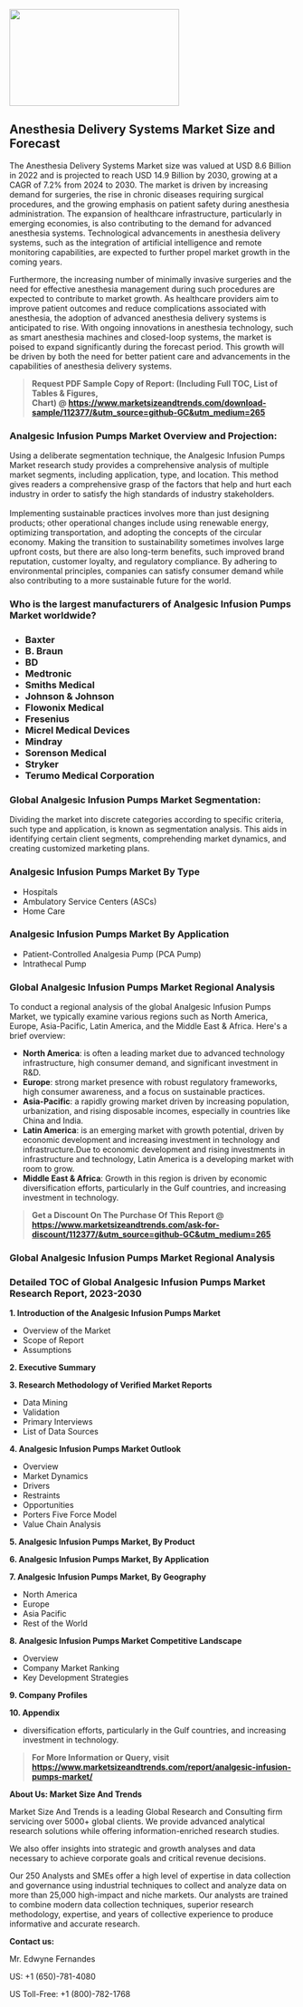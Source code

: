 <p><img class="alignnone size-medium wp-image-20088" src="https://ffe5etoiles.com/wp-content/uploads/2024/12/MST1-300x171.png" alt="" width="300" height="171" /></p><h2>Anesthesia Delivery Systems Market Size and Forecast</h2><p>The Anesthesia Delivery Systems Market size was valued at USD 8.6 Billion in 2022 and is projected to reach USD 14.9 Billion by 2030, growing at a CAGR of 7.2% from 2024 to 2030. The market is driven by increasing demand for surgeries, the rise in chronic diseases requiring surgical procedures, and the growing emphasis on patient safety during anesthesia administration. The expansion of healthcare infrastructure, particularly in emerging economies, is also contributing to the demand for advanced anesthesia systems. Technological advancements in anesthesia delivery systems, such as the integration of artificial intelligence and remote monitoring capabilities, are expected to further propel market growth in the coming years.</p><p>Furthermore, the increasing number of minimally invasive surgeries and the need for effective anesthesia management during such procedures are expected to contribute to market growth. As healthcare providers aim to improve patient outcomes and reduce complications associated with anesthesia, the adoption of advanced anesthesia delivery systems is anticipated to rise. With ongoing innovations in anesthesia technology, such as smart anesthesia machines and closed-loop systems, the market is poised to expand significantly during the forecast period. This growth will be driven by both the need for better patient care and advancements in the capabilities of anesthesia delivery systems.</p></p><blockquote id="" class=""><strong>Request PDF Sample Copy of Report: (Including Full TOC, List of Tables &amp; Figures, Chart)&nbsp;@&nbsp;<strong><a href="https://www.marketsizeandtrends.com/download-sample/112377/&utm_source=github-GC&utm_medium=265" target="_blank">https://www.marketsizeandtrends.com/download-sample/112377/&utm_source=github-GC&utm_medium=265</a></strong></strong></blockquote><h3 id="" class="">Analgesic Infusion Pumps Market&nbsp;Overview and Projection:</h3><p id="" class="">Using a deliberate segmentation technique, the Analgesic Infusion Pumps Market research study provides a comprehensive analysis of multiple market segments, including application, type, and location. This method gives readers a comprehensive grasp of the factors that help and hurt each industry in order to satisfy the high standards of industry stakeholders. <br /> <br />Implementing sustainable practices involves more than just designing products; other operational changes include using renewable energy, optimizing transportation, and adopting the concepts of the circular economy. Making the transition to sustainability sometimes involves large upfront costs, but there are also long-term benefits, such improved brand reputation, customer loyalty, and regulatory compliance. By adhering to environmental principles, companies can satisfy consumer demand while also contributing to a more sustainable future for the world.</p><h3 id="" class="">Who is the largest manufacturers of&nbsp;Analgesic Infusion Pumps Market worldwide?</h3><h3 class=""><p><ul><li>Baxter </li><li> B. Braun </li><li> BD </li><li> Medtronic </li><li> Smiths Medical </li><li> Johnson & Johnson </li><li> Flowonix Medical </li><li> Fresenius </li><li> Micrel Medical Devices </li><li> Mindray </li><li> Sorenson Medical </li><li> Stryker </li><li> Terumo Medical Corporation</li></ul></p></h3><h3 id="" class="">Global&nbsp;Analgesic Infusion Pumps Market Segmentation:</h3><p id="" class="">Dividing the market into discrete categories according to specific criteria, such type and application, is known as segmentation analysis. This aids in identifying certain client segments, comprehending market dynamics, and creating customized marketing plans.</p><h3 id="" class="">Analgesic Infusion Pumps Market&nbsp;By Type</h3><p><p><ul><li>Hospitals </li><li> Ambulatory Service Centers (ASCs) </li><li> Home Care</p></li></ul></p></p><h3 id="" class="">Analgesic Infusion Pumps Market&nbsp;By Application</h3><p class=""><p><ul><li>Patient-Controlled Analgesia Pump (PCA Pump) </li><li> Intrathecal Pump</li></ul></p></p><h3 id="" class="">Global Analgesic Infusion Pumps Market Regional Analysis</h3><p id="" class="">To conduct a regional analysis of the global Analgesic Infusion Pumps Market, we typically examine various regions such as North America, Europe, Asia-Pacific, Latin America, and the Middle East &amp; Africa. Here's a brief overview:</p><ul><li><strong>North America</strong>: is often a leading market due to advanced technology infrastructure, high consumer demand, and significant investment in R&amp;D.</li><li><strong>Europe</strong>: strong market presence with robust regulatory frameworks, high consumer awareness, and a focus on sustainable practices.</li><li><strong>Asia-Pacific</strong>: a rapidly growing market driven by increasing population, urbanization, and rising disposable incomes, especially in countries like China and India.</li><li><strong>Latin America</strong>: is an emerging market with growth potential, driven by economic development and increasing investment in technology and infrastructure.Due to economic development and rising investments in infrastructure and technology, Latin America is a developing market with room to grow.</li><li><strong>Middle East &amp; Africa</strong>: Growth in this region is driven by economic diversification efforts, particularly in the Gulf countries, and increasing investment in technology.</li></ul><blockquote id="" class=""><strong>Get a Discount On The Purchase Of This Report @ <strong><a href="https://www.marketsizeandtrends.com/ask-for-discount/112377/&utm_source=github-GC&utm_medium=265" target="_blank">https://www.marketsizeandtrends.com/ask-for-discount/112377/&utm_source=github-GC&utm_medium=265</a></strong></strong></blockquote><h3 id="" class="">Global Analgesic Infusion Pumps Market Regional Analysis</h3><h3 id="" class="">Detailed TOC of Global Analgesic Infusion Pumps Market Research Report, 2023-2030</h3><p id="" class=""><strong>1. Introduction of the Analgesic Infusion Pumps Market</strong></p><ul><li>Overview of the Market</li><li>Scope of Report</li><li>Assumptions</li></ul><p id="" class=""><strong>2. Executive Summary</strong></p><p id="" class=""><strong>3. Research Methodology of Verified Market Reports</strong></p><ul><li>Data Mining</li><li>Validation</li><li>Primary Interviews</li><li>List of Data Sources</li></ul><p id="" class=""><strong>4. Analgesic Infusion Pumps Market Outlook</strong></p><ul><li>Overview</li><li>Market Dynamics</li><li>Drivers</li><li>Restraints</li><li>Opportunities</li><li>Porters Five Force Model</li><li>Value Chain Analysis</li></ul><p id="" class=""><strong>5. Analgesic Infusion Pumps Market, By Product</strong></p><p id="" class=""><strong>6. Analgesic Infusion Pumps Market, By Application</strong></p><p id="" class=""><strong>7. Analgesic Infusion Pumps Market, By Geography</strong></p><ul><li>North America</li><li>Europe</li><li>Asia Pacific</li><li>Rest of the World</li></ul><p id="" class=""><strong>8. Analgesic Infusion Pumps Market Competitive Landscape</strong></p><ul><li>Overview</li><li>Company Market Ranking</li><li>Key Development Strategies</li></ul><p id="" class=""><strong>9. Company Profiles</strong></p><p id="" class=""><strong>10. Appendix</strong></p><ul><li>diversification efforts, particularly in the Gulf countries, and increasing investment in technology.</li></ul><blockquote id="" class=""><strong>For More Information or Query, visit <strong><strong><a href="https://www.marketsizeandtrends.com/report/analgesic-infusion-pumps-market/" target="_blank">https://www.marketsizeandtrends.com/report/analgesic-infusion-pumps-market/</a></strong></strong></strong></blockquote><p id="" class=""><strong>About Us: Market Size And Trends</strong></p><p id="" class="">Market Size And Trends is a leading Global Research and Consulting firm servicing over 5000+ global clients. We provide advanced analytical research solutions while offering information-enriched research studies.</p><p id="" class="">We also offer insights into strategic and growth analyses and data necessary to achieve corporate goals and critical revenue decisions.</p><p id="" class="">Our 250 Analysts and SMEs offer a high level of expertise in data collection and governance using industrial techniques to collect and analyze data on more than 25,000 high-impact and niche markets. Our analysts are trained to combine modern data collection techniques, superior research methodology, expertise, and years of collective experience to produce informative and accurate research.</p><p id="" class=""><strong>Contact us:</strong></p><p id="" class="">Mr. Edwyne Fernandes</p><p id="" class="">US: +1 (650)-781-4080</p><p id="" class="">US Toll-Free: +1 (800)-782-1768</p>

